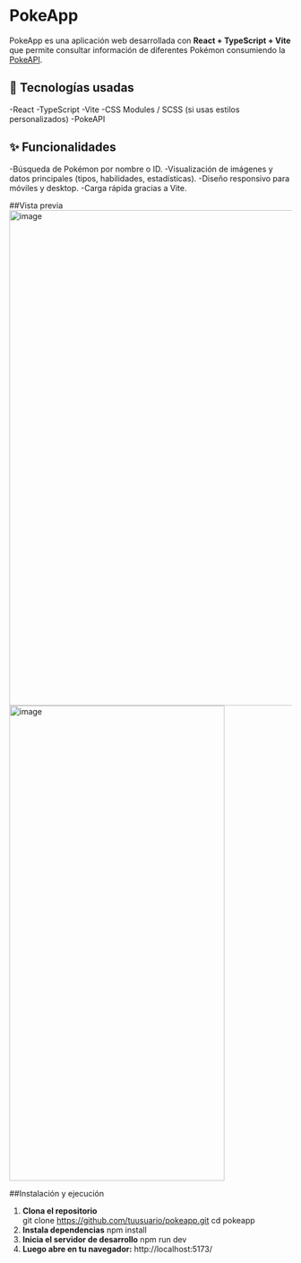 # PokeApp

PokeApp es una aplicación web desarrollada con **React + TypeScript + Vite** que permite consultar información de diferentes Pokémon consumiendo la [PokeAPI](https://pokeapi.co/).

## 🚀 Tecnologías usadas
-React
-TypeScript
-Vite
-CSS Modules / SCSS (si usas estilos personalizados)
-PokeAPI

## ✨ Funcionalidades
-Búsqueda de Pokémon por nombre o ID.
-Visualización de imágenes y datos principales (tipos, habilidades, estadísticas).
-Diseño responsivo para móviles y desktop.
-Carga rápida gracias a Vite.

##Vista previa
<img width="1889" height="883" alt="image" src="https://github.com/user-attachments/assets/a10c3ac2-8b97-4037-92ce-bec70f8b9af8" />
<img width="384" height="847" alt="image" src="https://github.com/user-attachments/assets/607f183f-9b18-429e-8de3-2966cb56ad01" />

 

##Instalación y ejecución

1. **Clona el repositorio**   
  git clone https://github.com/tuusuario/pokeapp.git
  cd pokeapp
3. **Instala dependencias**
  npm install
4. **Inicia el servidor de desarrollo**
  npm run dev
5. **Luego abre en tu navegador:**
  http://localhost:5173/


